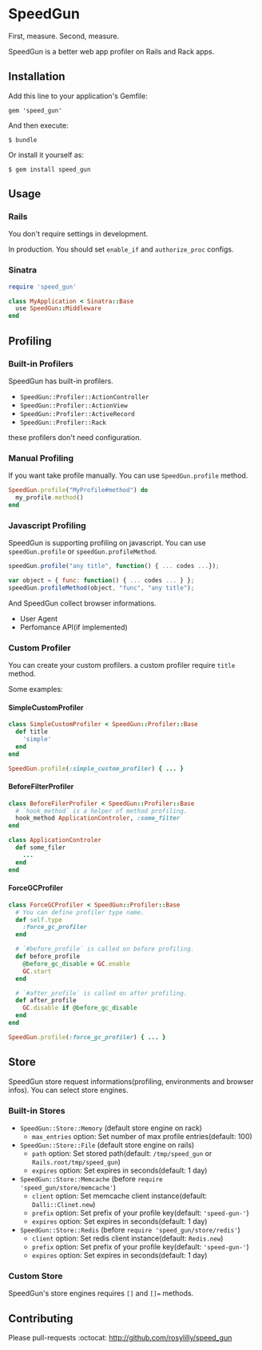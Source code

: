 # SpeedGun

First, measure. Second, measure.

SpeedGun is a better web app profiler on Rails and Rack apps.

## Installation

Add this line to your application's Gemfile:

    gem 'speed_gun'

And then execute:

    $ bundle

Or install it yourself as:

    $ gem install speed_gun

## Usage

### Rails

You don't require settings in development.

In production. You should set `enable_if` and `authorize_proc` configs.

### Sinatra

```ruby
require 'speed_gun'

class MyApplication < Sinatra::Base
  use SpeedGun::Middleware
end
```

## Profiling

### Built-in Profilers

SpeedGun has built-in profilers.

- `SpeedGun::Profiler::ActionController`
- `SpeedGun::Profiler::ActionView`
- `SpeedGun::Profiler::ActiveRecord`
- `SpeedGun::Profiler::Rack`

these profilers don't need configuration.

### Manual Profiling

If you want take profile manually. You can use `SpeedGun.profile` method.

```ruby
SpeedGun.profile("MyProfile#method") do
  my_profile.method()
end
```

### Javascript Profiling

SpeedGun is supporting profiling on javascript. You can use `speedGun.profile` or `speedGun.profileMethod`.

```javascript
speedGun.profile("any title", function() { ... codes ...});

var object = { func: function() { ... codes ... } };
speedGun.profileMethod(object, "func", "any title");
```

And SpeedGun collect browser informations.

- User Agent
- Perfomance API(if implemented)

### Custom Profiler

You can create your custom profilers. a custom profiler require `title` method.

Some examples:

#### SimpleCustomProfiler

```ruby
class SimpleCustomProfiler < SpeedGun::Profiler::Base
  def title
    'simple'
  end
end

SpeedGun.profile(:simple_custom_profiler) { ... }
```

#### BeforeFilterProfiler

```ruby
class BeforeFilerProfiler < SpeedGun::Profiler::Base
  # `hook_method` is a helper of method profiling.
  hook_method ApplicationControler, :some_filter
end

class ApplicationControler
  def some_filer
    ...
  end
end
```

#### ForceGCProfiler

```ruby
class ForceGCProfiler < SpeedGun::Profiler::Base
  # You can define profiler type name.
  def self.type
    :force_gc_profiler
  end

  # `#before_profile` is called on before profiling.
  def before_profile
    @before_gc_disable = GC.enable
    GC.start
  end

  # `#after_profile` is called on after profiling.
  def after_profile
    GC.disable if @before_gc_disable
  end
end

SpeedGun.profile(:force_gc_profiler) { ... }
```

## Store

SpeedGun store request informations(profiling, environments and browser infos). You can select store engines.

### Built-in Stores

- `SpeedGun::Store::Memory` (default store engine on rack)
  - `max_entries` option: Set number of max profile entries(default: 100)
- `SpeedGun::Store::File` (default store engine on rails)
  - `path` option: Set stored path(default: `/tmp/speed_gun` or `Rails.root/tmp/speed_gun`)
  - `expires` option: Set expires in seconds(default: 1 day)
- `SpeedGun::Store::Memcache` (before `require 'speed_gun/store/memcache'`)
  - `client` option: Set memcache client instance(default: `Dalli::Clinet.new`)
  - `prefix` option: Set prefix of your profile key(default: `'speed-gun-'`)
  - `expires` option: Set expires in seconds(default: 1 day)
- `SpeedGun::Store::Redis` (before `require 'speed_gun/store/redis'`)
  - `client` option: Set redis client instance(default: `Redis.new`)
  - `prefix` option: Set prefix of your profile key(default: `'speed-gun-'`)
  - `expires` option: Set expires in seconds(default: 1 day)

### Custom Store

SpeedGun's store engines requires `[]` and `[]=` methods.

## Contributing

Please pull-requests :octocat: <http://github.com/rosylilly/speed_gun>
